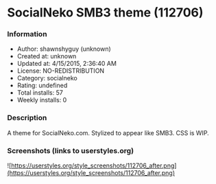 # SocialNeko SMB3 theme (112706)

### Information
- Author: shawnshyguy (unknown)
- Created at: unknown
- Updated at: 4/15/2015, 2:36:40 AM
- License: NO-REDISTRIBUTION
- Category: socialneko
- Rating: undefined
- Total installs: 57
- Weekly installs: 0


### Description
A theme for SocialNeko.com. Stylized to appear like SMB3. CSS is WIP.


### Screenshots (links to userstyles.org)
![https://userstyles.org/style_screenshots/112706_after.png](https://userstyles.org/style_screenshots/112706_after.png)


